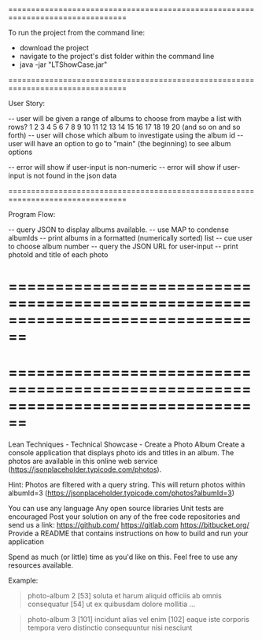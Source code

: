 ================================================================================

To run the project from the command line:
- download the project
- navigate to the project's dist folder within the command line
- java -jar "LTShowCase.jar" 

================================================================================

User Story:

-- user will be given a range of albums to choose from
        maybe a list with rows? 
     1   2   3   4   5   6   7   8   9  10
    11  12  13  14  15  16  17  18  19  20
        (and so on and so forth)
-- user will chose which album to investigate using the album id 
-- user will have an option to go to "main" (the beginning) to see album options

-- error will show if user-input is non-numeric
-- error will show if user-input is not found in the json data


================================================================================

Program Flow:

-- query JSON to display albums available.
-- use MAP to condense albumIds
-- print albums in a formatted (numerically sorted) list
-- cue user to choose album number 
-- query the JSON URL for user-input
-- print photoId and title of each photo

================================================================================
================================================================================
================================================================================
================================================================================


Lean Techniques - Technical Showcase - Create a Photo Album
Create a console application that displays photo ids and titles in an album. The photos are available in this online web service (https://jsonplaceholder.typicode.com/photos).
 
Hint: Photos are filtered with a query string. This will return photos within albumId=3 (https://jsonplaceholder.typicode.com/photos?albumId=3)
 
You can use any language
Any open source libraries
Unit tests are encouraged
Post your solution on any of the free code repositories and send us a link:
https://github.com/
https://gitlab.com
https://bitbucket.org/
Provide a README that contains instructions on how to build and run your application
 
Spend as much (or little) time as you'd like on this. Feel free to use any resources available.
 
Example: 
> photo-album 2
[53] soluta et harum aliquid officiis ab omnis consequatur
[54] ut ex quibusdam dolore mollitia
…

> photo-album 3
[101] incidunt alias vel enim
[102] eaque iste corporis tempora vero distinctio consequuntur nisi nesciunt
